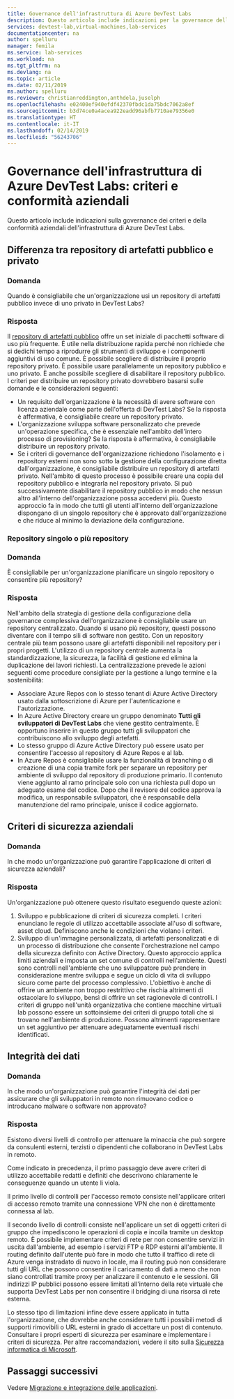 ```yaml
---
title: Governance dell'infrastruttura di Azure DevTest Labs
description: Questo articolo include indicazioni per la governance dell'infrastruttura di Azure DevTest Labs.
services: devtest-lab,virtual-machines,lab-services
documentationcenter: na
author: spelluru
manager: femila
ms.service: lab-services
ms.workload: na
ms.tgt_pltfrm: na
ms.devlang: na
ms.topic: article
ms.date: 02/11/2019
ms.author: spelluru
ms.reviewer: christianreddington,anthdela,juselph
ms.openlocfilehash: e02400ef940efdf42370fbdc1da75bdc7062a8ef
ms.sourcegitcommit: b3d74ce0a4acea922eadd96abfb7710ae79356e0
ms.translationtype: HT
ms.contentlocale: it-IT
ms.lasthandoff: 02/14/2019
ms.locfileid: "56243706"
---
```

# <a name="governance-of-azure-devtest-labs-infrastructure---company-policy-and-compliance"></a>Governance dell'infrastruttura di Azure DevTest Labs: criteri e conformità aziendali
Questo articolo include indicazioni sulla governance dei criteri e della conformità aziendali dell'infrastruttura di Azure DevTest Labs. 

## <a name="public-vs-private-artifact-repository"></a>Differenza tra repository di artefatti pubblico e privato

### <a name="question"></a>Domanda
Quando è consigliabile che un'organizzazione usi un repository di artefatti pubblico invece di uno privato in DevTest Labs?

### <a name="answer"></a>Risposta
Il [repository di artefatti pubblico](https://github.com/Azure/azure-devtestlab/tree/master/Artifacts) offre un set iniziale di pacchetti software di uso più frequente. È utile nella distribuzione rapida perché non richiede che si dedichi tempo a riprodurre gli strumenti di sviluppo e i componenti aggiuntivi di uso comune. È possibile scegliere di distribuire il proprio repository privato. È possibile usare parallelamente un repository pubblico e uno privato. È anche possibile scegliere di disabilitare il repository pubblico. I criteri per distribuire un repository privato dovrebbero basarsi sulle domande e le considerazioni seguenti:

- Un requisito dell'organizzazione è la necessità di avere software con licenza aziendale come parte dell'offerta di DevTest Labs? Se la risposta è affermativa, è consigliabile creare un repository privato.
- L'organizzazione sviluppa software personalizzato che prevede un'operazione specifica, che è essenziale nell'ambito dell'intero processo di provisioning? Se la risposta è affermativa, è consigliabile distribuire un repository privato.
- Se i criteri di governance dell'organizzazione richiedono l'isolamento e i repository esterni non sono sotto la gestione della configurazione diretta dall'organizzazione, è consigliabile distribuire un repository di artefatti privato. Nell'ambito di questo processo è possibile creare una copia del repository pubblico e integrarla nel repository privato. Si può successivamente disabilitare il repository pubblico in modo che nessun altro all'interno dell'organizzazione possa accedervi più. Questo approccio fa in modo che tutti gli utenti all'interno dell'organizzazione dispongano di un singolo repository che è approvato dall'organizzazione e che riduce al minimo la deviazione della configurazione.

### <a name="single-repository-or-multiple-repositories"></a>Repository singolo o più repository 

### <a name="question"></a>Domanda
È consigliabile per un'organizzazione pianificare un singolo repository o consentire più repository?

### <a name="answer"></a>Risposta
Nell'ambito della strategia di gestione della configurazione della governance complessiva dell'organizzazione è consigliabile usare un repository centralizzato. Quando si usano più repository, questi possono diventare con il tempo sili di software non gestito. Con un repository centrale più team possono usare gli artefatti disponibili nel repository per i propri progetti. L'utilizzo di un repository centrale aumenta la standardizzazione, la sicurezza, la facilità di gestione ed elimina la duplicazione dei lavori richiesti. La centralizzazione prevede le azioni seguenti come procedure consigliate per la gestione a lungo termine e la sostenibilità:

- Associare Azure Repos con lo stesso tenant di Azure Active Directory usato dalla sottoscrizione di Azure per l'autenticazione e l'autorizzazione.
- In Azure Active Directory creare un gruppo denominato **Tutti gli sviluppatori di DevTest Labs** che viene gestito centralmente. È opportuno inserire in questo gruppo tutti gli sviluppatori che contribuiscono allo sviluppo degli artefatti.
- Lo stesso gruppo di Azure Active Directory può essere usato per consentire l'accesso al repository di Azure Repos e al lab.
- In Azure Repos è consigliabile usare la funzionalità di branching o di creazione di una copia tramite fork per separare un repository per ambiente di sviluppo dal repository di produzione primario. Il contenuto viene aggiunto al ramo principale solo con una richiesta pull dopo un adeguato esame del codice. Dopo che il revisore del codice approva la modifica, un responsabile sviluppatori, che è responsabile della manutenzione del ramo principale, unisce il codice aggiornato. 

## <a name="corporate-security-policies"></a>Criteri di sicurezza aziendali

### <a name="question"></a>Domanda
In che modo un'organizzazione può garantire l'applicazione di criteri di sicurezza aziendali?

### <a name="answer"></a>Risposta
Un'organizzazione può ottenere questo risultato eseguendo queste azioni:

1. Sviluppo e pubblicazione di criteri di sicurezza completi. I criteri enunciano le regole di utilizzo accettabile associate all'uso di software, asset cloud. Definiscono anche le condizioni che violano i criteri. 
2. Sviluppo di un'immagine personalizzata, di artefatti personalizzati e di un processo di distribuzione che consente l'orchestrazione nel campo della sicurezza definito con Active Directory. Questo approccio applica limiti aziendali e imposta un set comune di controlli nell'ambiente. Questi sono controlli nell'ambiente che uno sviluppatore può prendere in considerazione mentre sviluppa e segue un ciclo di vita di sviluppo sicuro come parte del processo complessivo. L'obiettivo è anche di offrire un ambiente non troppo restrittivo che rischia altrimenti di ostacolare lo sviluppo, bensì di offrire un set ragionevole di controlli. I criteri di gruppo nell'unità organizzativa che contiene macchine virtuali lab possono essere un sottoinsieme dei criteri di gruppo totali che si trovano nell'ambiente di produzione. Possono altrimenti rappresentare un set aggiuntivo per attenuare adeguatamente eventuali rischi identificati.

## <a name="data-integrity"></a>Integrità dei dati

### <a name="question"></a>Domanda
In che modo un'organizzazione può garantire l'integrità dei dati per assicurare che gli sviluppatori in remoto non rimuovano codice o introducano malware o software non approvato?

### <a name="answer"></a>Risposta
Esistono diversi livelli di controllo per attenuare la minaccia che può sorgere da consulenti esterni, terzisti o dipendenti che collaborano in DevTest Labs in remoto. 

Come indicato in precedenza, il primo passaggio deve avere criteri di utilizzo accettabile redatti e definiti che descrivono chiaramente le conseguenze quando un utente li viola. 

Il primo livello di controlli per l'accesso remoto consiste nell'applicare criteri di accesso remoto tramite una connessione VPN che non è direttamente connessa al lab. 

Il secondo livello di controlli consiste nell'applicare un set di oggetti criteri di gruppo che impediscono le operazioni di copia e incolla tramite un desktop remoto. È possibile implementare criteri di rete per non consentire servizi in uscita dall'ambiente, ad esempio i servizi FTP e RDP esterni all'ambiente. Il routing definito dall'utente può fare in modo che tutto il traffico di rete di Azure venga instradato di nuovo in locale, ma il routing può non considerare tutti gli URL che possono consentire il caricamento di dati a meno che non siano controllati tramite proxy per analizzare il contenuto e le sessioni. Gli indirizzi IP pubblici possono essere limitati all'interno della rete virtuale che supporta DevTest Labs per non consentire il bridging di una risorsa di rete esterna.

Lo stesso tipo di limitazioni infine deve essere applicato in tutta l'organizzazione, che dovrebbe anche considerare tutti i possibili metodi di supporti rimovibili o URL esterni in grado di accettare un post di contenuto. Consultare i propri esperti di sicurezza per esaminare e implementare i criteri di sicurezza. Per altre raccomandazioni, vedere il sito sulla [Sicurezza informatica di Microsoft](https://www.microsoft.com/security/default.aspx?&WT.srch=1&wt.mc_id=AID623240_SEM_sNYnsZDs).


## <a name="next-steps"></a>Passaggi successivi
Vedere [Migrazione e integrazione delle applicazioni](devtest-lab-guidance-governance-application-migration-integration.md).
